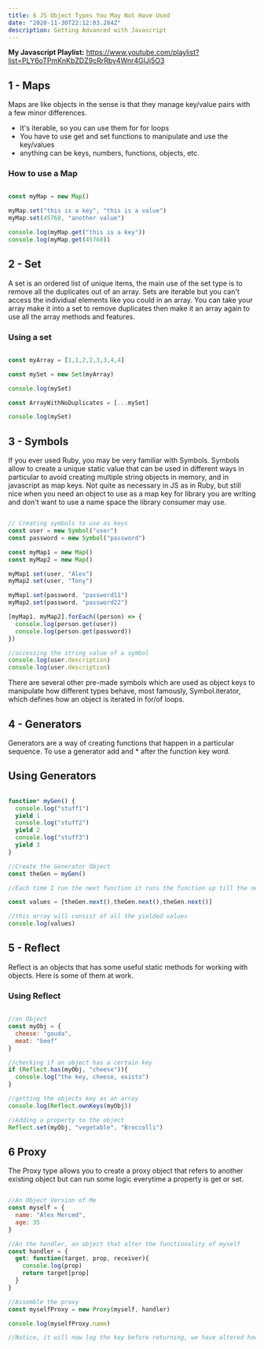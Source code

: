 ```yaml
---
title: 6 JS Object Types You May Not Have Used
date: "2020-11-30T22:12:03.284Z"
description: Getting Advanced with Javascript
---
```


**My Javascript Playlist:** https://www.youtube.com/playlist?list=PLY6oTPmKnKbZDZ9cRrRby4Wnr4GIJj5O3

## 1 - Maps

Maps are like objects in the sense is that they manage key/value pairs with a few minor differences.

- It's iterable, so you can use them for for loops
- You have to use get and set functions to manipulate and use the key/values
- anything can be keys, numbers, functions, objects, etc.

### How to use a Map

```js

const myMap = new Map()

myMap.set("this is a key", "this is a value")
myMap.set(45768, "another value")

console.log(myMap.get("this is a key"))
console.log(myMap.get(45768))

```

## 2 - Set

A set is an ordered list of unique items, the main use of the set type is to remove all the duplicates out of an array. Sets are iterable but you can't access the individual elements like you could in an array. You can take your array make it into a set to remove duplicates then make it an array again to use all the array methods and features.

### Using a set

```js

const myArray = [1,1,2,2,3,3,4,4]

const mySet = new Set(myArray)

console.log(mySet)

const ArrayWithNoDuplicates = [...mySet]

console.log(mySet)
```

## 3 - Symbols

If you ever used Ruby, you may be very familiar with Symbols. Symbols allow to create a unique static value that can be used in different ways in particular to avoid creating multiple string objects in memory, and in javascript as map keys. Not quite as necessary in JS as in Ruby, but still nice when you need an object to use as a map key for library you are writing and don't want to use a name space the library consumer may use.

```js

// Creating symbols to use as keys
const user = new Symbol("user")
const password = new Symbol("password")

const myMap1 = new Map()
const myMap2 = new Map()

myMap1.set(user, "Alex")
myMap2.set(user, "Tony")

myMap1.set(password, "password11")
myMap2.set(password, "password22")

[myMap1, myMap2].forEach((person) => {
  console.log(person.get(user))
  console.log(person.get(password))
})

//accessing the string value of a symbol
console.log(user.description)
console.log(user.description)

```

There are several other pre-made symbols which are used as object keys to manipulate how different types behave, most famously, Symbol.iterator, which defines how an object is iterated in for/of loops.

## 4 - Generators

Generators are a way of creating functions that happen in a particular sequence. To use a generator add and * after the function key word.

## Using Generators

```js

function* myGen() {
  console.log("stuff1")
  yield 1
  console.log("stuff2")
  yield 2
  console.log("stuff3")
  yield 3
}

//Create the Generator Object
const theGen = myGen()

//Each time I run the next function it runs the function up till the next yield statement and returns the yielded value

const values = [theGen.next(),theGen.next(),theGen.next()]

//this array will consist of all the yielded values
console.log(values)

```

## 5 - Reflect

Reflect is an objects that has some useful static methods for working with objects. Here is some of them at work.

### Using Reflect

```js

//an Object
const myObj = {
  cheese: "gouda",
  meat: "beef"
}

//checking if an object has a certain key
if (Reflect.has(myObj, "cheese")){
  console.log("the key, cheese, exists")
}

//getting the objects key as an array
console.log(Reflect.ownKeys(myObj))

//Adding a property to the object
Reflect.set(myObj, "vegetable", "Broccolli")

```

## 6 Proxy

The Proxy type allows you to create a proxy object that refers to another existing object but can run some logic everytime a property is get or set.

```js 

//An Object Version of Me
const myself = {
  name: "Alex Merced",
  age: 35
}

//An the handler, an object that alter the functionality of myself
const handler = {
  get: function(target, prop, receiver){
    console.log(prop)
    return target[prop]
  }
}

//Assemble the proxy
const myselfProxy = new Proxy(myself, handler)

console.log(myselfProxy.name)

//Notice, it will now log the key before returning, we have altered how the object fetches properties.
```